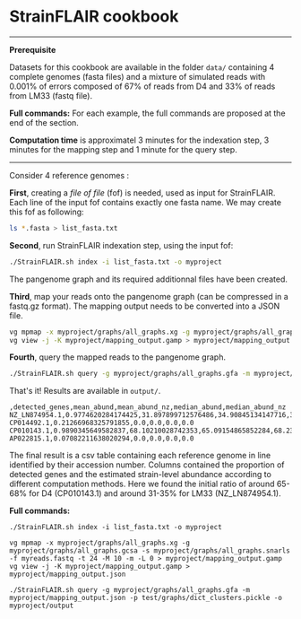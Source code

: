 # StrainFLAIR cookbook

- - - -
**Prerequisite**

Datasets for this cookbook are available in the folder `data/` containing 4 complete genomes (fasta files) and a mixture of simulated reads with 0.001% of errors composed of 67% of reads from D4 and 33% of reads from LM33 (fastq file).

**Full commands:** For each example, the full commands are proposed at the end of the section.

**Computation time** is approximatel 3 minutes for the indexation step, 3 minutes for the mapping step and 1 minute for the query step.
- - - -

Consider 4 reference genomes :

**First**, creating a *file of file* (fof) is needed, used as input for StrainFLAIR. Each line of the input fof contains exactly one fasta name. We may create this fof as following:

```bash
ls *.fasta > list_fasta.txt
```

**Second**, run StrainFLAIR indexation step, using the input fof:

```bash
./StrainFLAIR.sh index -i list_fasta.txt -o myproject
```

The pangenome graph and its required additionnal files have been created.

**Third**, map your reads onto the pangenome graph (can be compressed in a fastq.gz format). The mapping output needs to be converted into a JSON file.

```bash
vg mpmap -x myproject/graphs/all_graphs.xg -g myproject/graphs/all_graphs.gcsa -s myproject/graphs/all_graphs.snarls -f myreads.fastq -t 24 -M 10 -m -L 0 > myproject/mapping_output.gamp
vg view -j -K myproject/mapping_output.gamp > myproject/mapping_output.json
```

**Fourth**, query the mapped reads to the pangenome graph.

```bash
./StrainFLAIR.sh query -g myproject/graphs/all_graphs.gfa -m myproject/mapping_output.json -p test/graphs/dict_clusters.pickle -o myproject/output
```

That's it! Results are available in `output/`.

```
,detected_genes,mean_abund,mean_abund_nz,median_abund,median_abund_nz
NZ_LN874954.1,0.9774620284174425,31.897899712576486,34.90845134147716,31.76353773804796,34.8974830123928
CP014492.1,0.21266968325791855,0.0,0.0,0.0,0.0
CP010143.1,0.9890345649582837,68.10210028742353,65.09154865852284,68.23646226195204,65.10251698760719
AP022815.1,0.07082211638020294,0.0,0.0,0.0,0.0
```

The final result is a csv table containing each reference genome in line identified by their accession number. Columns contained the proportion of detected genes and the estimated strain-level abundance according to different computation methods. Here we found the initial ratio of around 65-68% for D4 (CP010143.1) and around 31-35% for LM33 (NZ_LN874954.1).

**Full commands:**

```
./StrainFLAIR.sh index -i list_fasta.txt -o myproject

vg mpmap -x myproject/graphs/all_graphs.xg -g myproject/graphs/all_graphs.gcsa -s myproject/graphs/all_graphs.snarls -f myreads.fastq -t 24 -M 10 -m -L 0 > myproject/mapping_output.gamp
vg view -j -K myproject/mapping_output.gamp > myproject/mapping_output.json

./StrainFLAIR.sh query -g myproject/graphs/all_graphs.gfa -m myproject/mapping_output.json -p test/graphs/dict_clusters.pickle -o myproject/output
```
